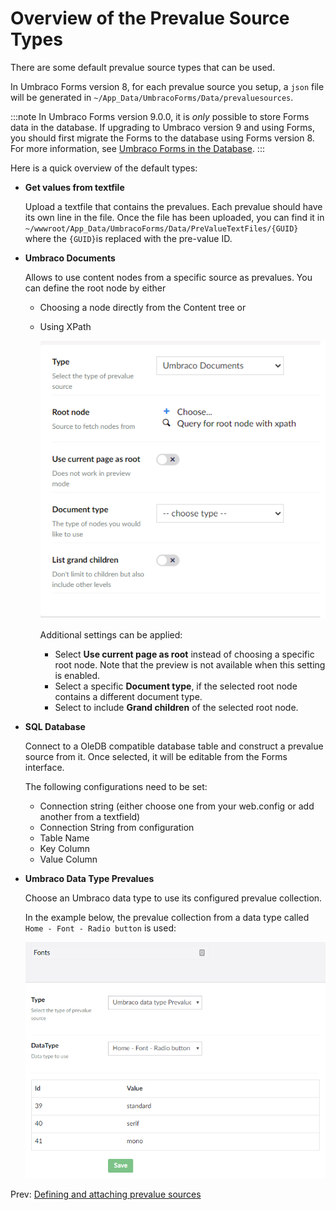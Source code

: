 # Overview of the Prevalue Source Types

There are some default prevalue source types that can be used.

In Umbraco Forms version 8, for each prevalue source you setup, a `json` file will be generated in `~/App_Data/UmbracoForms/Data/prevaluesources`.

:::note
In Umbraco Forms version 9.0.0, it is *only* possible to store Forms data in the database. If upgrading to Umbraco version 9 and using Forms, you should first migrate the Forms to the database using Forms version 8. For more information, see [Umbraco Forms in the Database](../../../Developer/Forms-in-the-Database/index.md).
:::

Here is a quick overview of the default types:

- **Get values from textfile**

    Upload a textfile that contains the prevalues. Each prevalue should have its own line in the file. Once the file has been uploaded, you can find it in `~/wwwroot/App_Data/UmbracoForms/Data/PreValueTextFiles/{GUID}` where the `{GUID}`is replaced with the pre-value ID.

- **Umbraco Documents**

    Allows to use content nodes from a specific source as prevalues. You can define the root node by either

  - Choosing a node directly from the Content tree or
  - Using XPath

    ![Umbraco Documents as prevalue sources](images/umbraco-documents-v9.png)

    Additional settings can be applied:

    - Select **Use current page as root** instead of choosing a specific root node. Note that the preview is not available when this setting is enabled.
    - Select a specific **Document type**, if the selected root node contains a different document type.
    - Select to include **Grand children** of the selected root node.

- **SQL Database**

    Connect to a OleDB compatible database table and construct a prevalue source from it. Once selected, it will be editable from the Forms interface.

    The following configurations need to be set:

  - Connection string (either choose one from your web.config or add another from a textfield)
  - Connection String from configuration
  - Table Name
  - Key Column
  - Value Column

- **Umbraco Data Type Prevalues**

    Choose an Umbraco data type to use its configured prevalue collection.

    In the example below, the prevalue collection from a data type called `Home - Font - Radio button` is used:

    ![Data Type prevalues](images/datatype-prevalues.png)

Prev: [Defining and attaching prevalue sources](../index.md)
